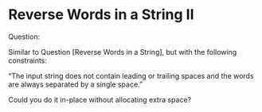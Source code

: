 # Reverse Words in a String II

Question:

Similar to Question [Reverse Words in a String], but with the following constraints:

“The input string does not contain leading or trailing spaces and the words are always separated by a single space.”

Could you do it in-place without allocating extra space?